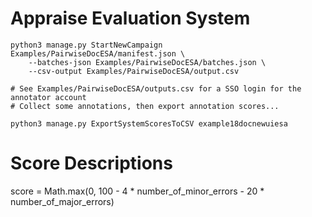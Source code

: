 # Appraise Evaluation System

    python3 manage.py StartNewCampaign Examples/PairwiseDocESA/manifest.json \
        --batches-json Examples/PairwiseDocESA/batches.json \
        --csv-output Examples/PairwiseDocESA/output.csv

    # See Examples/PairwiseDocESA/outputs.csv for a SSO login for the annotator account
    # Collect some annotations, then export annotation scores...

    python3 manage.py ExportSystemScoresToCSV example18docnewuiesa

# Score Descriptions

  score = Math.max(0, 100 - 4 * number_of_minor_errors  - 20 * number_of_major_errors)
